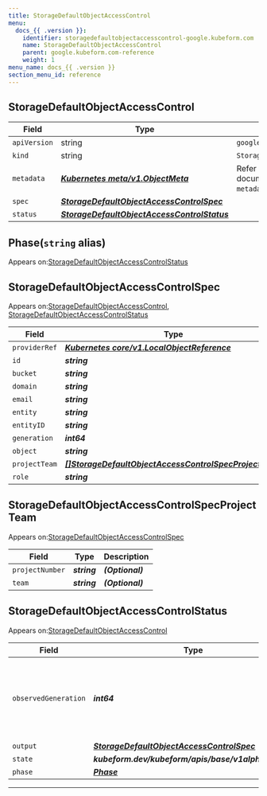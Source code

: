 ```yaml
---
title: StorageDefaultObjectAccessControl
menu:
  docs_{{ .version }}:
    identifier: storagedefaultobjectaccesscontrol-google.kubeform.com
    name: StorageDefaultObjectAccessControl
    parent: google.kubeform.com-reference
    weight: 1
menu_name: docs_{{ .version }}
section_menu_id: reference
---
```


## StorageDefaultObjectAccessControl
| Field | Type | Description |
| ------ | ----- | ----------- |
| `apiVersion` | string | `google.kubeform.com/v1alpha1` |
|    `kind` | string | `StorageDefaultObjectAccessControl` |
| `metadata` | ***[Kubernetes meta/v1.ObjectMeta](https://v1-18.docs.kubernetes.io/docs/reference/generated/kubernetes-api/v1.18/#objectmeta-v1-meta)***|Refer to the Kubernetes API documentation for the fields of the `metadata` field.|
| `spec` | ***[StorageDefaultObjectAccessControlSpec](#storagedefaultobjectaccesscontrolspec)***||
| `status` | ***[StorageDefaultObjectAccessControlStatus](#storagedefaultobjectaccesscontrolstatus)***||
## Phase(`string` alias)

Appears on:[StorageDefaultObjectAccessControlStatus](#storagedefaultobjectaccesscontrolstatus)

## StorageDefaultObjectAccessControlSpec

Appears on:[StorageDefaultObjectAccessControl](#storagedefaultobjectaccesscontrol), [StorageDefaultObjectAccessControlStatus](#storagedefaultobjectaccesscontrolstatus)

| Field | Type | Description |
| ------ | ----- | ----------- |
| `providerRef` | ***[Kubernetes core/v1.LocalObjectReference](https://v1-18.docs.kubernetes.io/docs/reference/generated/kubernetes-api/v1.18/#localobjectreference-v1-core)***||
| `id` | ***string***||
| `bucket` | ***string***||
| `domain` | ***string***| ***(Optional)*** |
| `email` | ***string***| ***(Optional)*** |
| `entity` | ***string***||
| `entityID` | ***string***| ***(Optional)*** |
| `generation` | ***int64***| ***(Optional)*** |
| `object` | ***string***| ***(Optional)*** |
| `projectTeam` | ***[[]StorageDefaultObjectAccessControlSpecProjectTeam](#storagedefaultobjectaccesscontrolspecprojectteam)***| ***(Optional)*** |
| `role` | ***string***||
## StorageDefaultObjectAccessControlSpecProjectTeam

Appears on:[StorageDefaultObjectAccessControlSpec](#storagedefaultobjectaccesscontrolspec)

| Field | Type | Description |
| ------ | ----- | ----------- |
| `projectNumber` | ***string***| ***(Optional)*** |
| `team` | ***string***| ***(Optional)*** |
## StorageDefaultObjectAccessControlStatus

Appears on:[StorageDefaultObjectAccessControl](#storagedefaultobjectaccesscontrol)

| Field | Type | Description |
| ------ | ----- | ----------- |
| `observedGeneration` | ***int64***| ***(Optional)*** Resource generation, which is updated on mutation by the API Server.|
| `output` | ***[StorageDefaultObjectAccessControlSpec](#storagedefaultobjectaccesscontrolspec)***| ***(Optional)*** |
| `state` | ***kubeform.dev/kubeform/apis/base/v1alpha1.State***| ***(Optional)*** |
| `phase` | ***[Phase](#phase)***| ***(Optional)*** |
---
